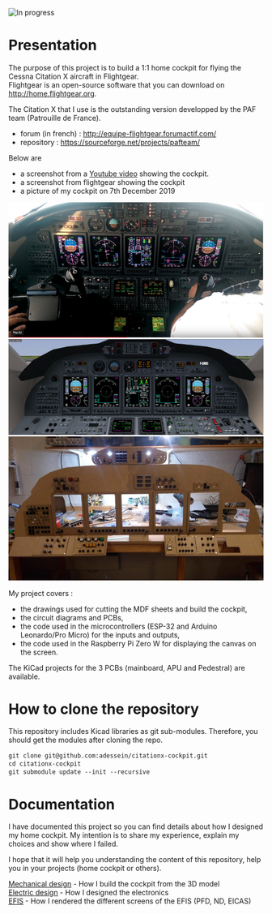 ![In progress](https://img.shields.io/badge/status-in%20progress-orange.svg)

# Presentation

The purpose of this project is to build a 1:1 home cockpit for flying the Cessna Citation X aircraft in Flightgear.  
Flightgear is an open-source software that you can download on http://home.flightgear.org.  

The Citation X that I use is the outstanding version developped by the PAF team (Patrouille de France).  
 - forum (in french) : http://equipe-flightgear.forumactif.com/  
 - repository : https://sourceforge.net/projects/pafteam/  

Below are  
 - a screenshot from a [Youtube video](https://youtu.be/rzMN0wDuVSo?t=93) showing the cockpit.  
 - a screenshot from flightgear showing the cockpit  
 - a picture of my cockpit on 7th December 2019  

![Screenshot from youtube video](Documentation/Images/cockpitYoutube.jpg)  
![Screenshot from flightgear](Documentation/Images/overview800.jpg)  
![Screenshot from youtube video](Documentation/Images/07-dec-2019.jpeg)

My project covers :  
 - the drawings used for cutting the MDF sheets and build the cockpit,  
 - the circuit diagrams and PCBs,  
 - the code used in the microcontrollers (ESP-32 and Arduino Leonardo/Pro Micro) for the inputs and outputs,  
 - the code used in the Raspberry Pi Zero W for displaying the canvas on the screen.  
 
The KiCad projects for the 3 PCBs (mainboard, APU and Pedestral) are available.

# How to clone the repository

This repository includes Kicad libraries as git sub-modules.
Therefore, you should get the modules after cloning the repo.

```
git clone git@github.com:adessein/citationx-cockpit.git
cd citationx-cockpit
git submodule update --init --recursive
```

# Documentation

I have documented this project so you can find details about how I designed my home cockpit.
My intention is to share my experience, explain my choices and show where I failed.  

I hope that it will help you understanding the content of this repository, help you in your projects (home cockpit or others).

[Mechanical design](Documentation/Mechanical-design.md) - How I build the cockpit from the 3D model  
[Electric design](Documentation/Electric-design.md) - How I designed the electronics  
[EFIS](Documentation/EFIS.md) - How I rendered the different screens of the EFIS (PFD, ND, EICAS)  

